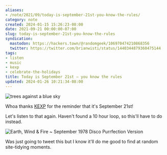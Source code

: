 ```yaml
---
aliases:
- /note/2021/09/today-is-september-21st-you-know-the-rules/
category: note
created: 2024-01-15 15:26:23-08:00
date: 2021-09-21 00:00:00-07:00
slug: today-is-september-21st-you-know-the-rules
syndication:
  mastodon: https://hackers.town/@randomgeek/106970474210868356
  twitter: https://twitter.com/brianwisti/status/1440344879360475144
tags:
- listen
- music
- kexp
- celebrate-the-holidays
title: Today is September 21st — you know the rules
updated: 2024-01-26 10:21:34-08:00
---
```


![trees against a blue sky](attachments/img/2021/cover-2021-09-21.jpg "🎶 never was a cloudy day")

Whoa thanks [KEXP](../../../card/KEXP.md) for the reminder that it's September 21st!

Let's listen to that again. Haven't found a 10 hour loop, so this'll have to do instead.

![Earth, Wind & Fire ~ September 1978 Disco Purrfection Version](https://www.youtube.com/watch?v=mp6gaes9TL8)

Was just going to tweet this but I know it'll do me good to find at random site-tidying moments.